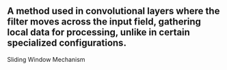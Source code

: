 A method used in convolutional layers where the filter moves across the input field, gathering local data for processing, unlike in certain specialized configurations.
---
Sliding Window Mechanism
